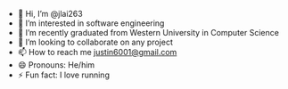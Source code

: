 - 👋 Hi, I’m @jlai263
- 👀 I’m interested in software engineering
- 🌱 I’m recently graduated from Western University in Computer Science
- 💞️ I’m looking to collaborate on any project
- 📫 How to reach me justin6001@gmail.com
- 😄 Pronouns: He/him
- ⚡ Fun fact: I love running

<!---
jlai263/jlai263 is a ✨ special ✨ repository because its `README.md` (this file) appears on your GitHub profile.
You can click the Preview link to take a look at your changes.
--->
